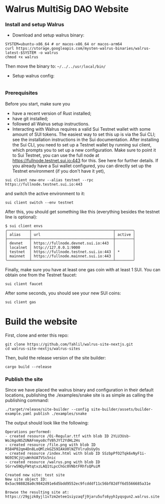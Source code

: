 # Walrus MultiSig DAO Website

### Install and setup Walrus
- Download and setup walrus binary:
```
SYSTEM=ubuntu-x86_64 # or macos-x86_64 or macos-arm64
curl https://storage.googleapis.com/mysten-walrus-binaries/walrus-latest-$SYSTEM -o walrus
chmod +x walrus
```
Then move the binary to: `~/../../usr/local/bin/`
- Setup walrus config:
```

```

### Prerequisites
Before you start, make sure you
- have a recent version of Rust installed;
- have git installed;
- followed all Walrus setup instructions.
- Interacting with Walrus requires a valid Sui Testnet wallet with some amount of SUI tokens. The easiest way to set this up is via the Sui CLI; see the installation instructions in the Sui documentation.
After installing the Sui CLI, you need to set up a Testnet wallet by running sui client, which prompts you to set up a new configuration. Make sure to point it to Sui Testnet, you can use the full node at https://fullnode.testnet.sui.io:443 for this. See here for further details.
If you already have a Sui wallet configured, you can directly set up the Testnet environment (if you don't have it yet),
```
sui client new-env --alias testnet --rpc https://fullnode.testnet.sui.io:443
```
and switch the active environment to it:
```
sui client switch --env testnet
```
After this, you should get something like this (everything besides the testnet line is optional):
```
$ sui client envs
╭──────────┬─────────────────────────────────────┬────────╮
│ alias    │ url                                 │ active │
├──────────┼─────────────────────────────────────┼────────┤
│ devnet   │ https://fullnode.devnet.sui.io:443  │        │
│ localnet │ http://127.0.0.1:9000               │        │
│ testnet  │ https://fullnode.testnet.sui.io:443 │ *      │
│ mainnet  │ https://fullnode.mainnet.sui.io:443 │        │
╰──────────┴─────────────────────────────────────┴────────╯
```
Finally, make sure you have at least one gas coin with at least 1 SUI. You can obtain one from the Testnet faucet:
```
sui client faucet
```
After some seconds, you should see your new SUI coins:
```
sui client gas
```

# Build the website
First, clone and enter this repo:
```
git clone https://github.com/Tahlil/walrus-site-nextjs.git
cd walrus-site-nextjs/walrus-sites
```
Then, build the release version of the site builder:
```
cargo build --release
```

### Publish the site
Since we have placed the walrus binary and configuration in their default locations, publishing the ./examples/snake site is as simple as calling the publishing command:
```
./target/release/site-builder --config site-builder/assets/builder-example.yaml publish ./examples/snake
```

The output should look like the following:
```
Operations performed:
- created resource /Oi-Regular.ttf with blob ID 2YLU3Usb-WoJAgoNSZUNAFnmyo8cfV8hJYt2YdHL2Hs
- created resource /file.png with blob ID R584P82qm4Dn8LoQMlzkGZS9IAkU0lNZTVlruOsUyOs
- created resource /index.html with blob ID SSzbpPfO2Tqk6xNyF1i-NG9I9CjUjuWnhUATVSs5nic
- created resource /walrus.png with blob ID SGrrw5NQyFWtqtxzLAQ1tLpcChGc0VNbtFRhfsQPuiM

Created new site: test site
New site object ID: 0x5ac988828a0c9842d91e6d5bdd9552ec9fcdddf11c56bf82dff6d5566685a31e

Browse the resulting site at: https://29gjzk8yjl1v7zm2etee1siyzaqfj9jaru5ufs6yyh1yqsgun2.walrus.site
```